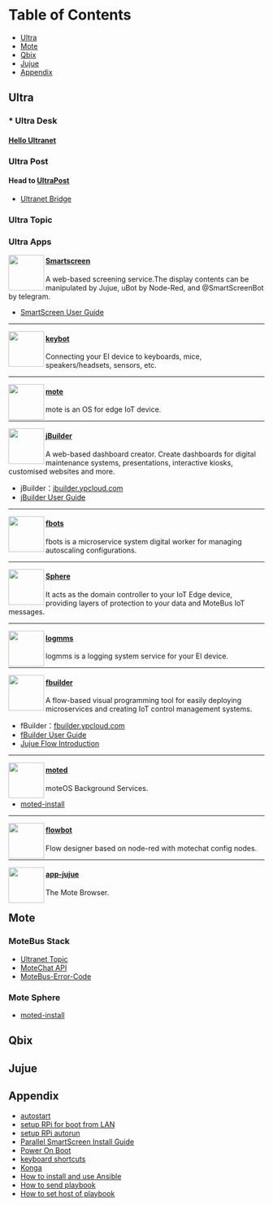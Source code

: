 # Table of Contents
* [Ultra](#1)
* [Mote](#3)
* [Qbix](#qbix)
* [Jujue](#jujue)
* [Appendix](#appendix)


## <h2 id="1">Ultra</h2>
### * Ultra Desk
#### [Hello Ultranet](https://github.com/motebus/ultranet/blob/main/Hello%20UltraDesk/Welcome%20to%20UltraDesk.md)

### Ultra Post
#### Head to [UltraPost](https://ultrapost.ypcloud.com/)
* [Ultranet Bridge](https://github.com/motebus/ultrabook/blob/main/Ultranet%20Bridge/Ultranet%20Bridge.md)

### Ultra Topic

### Ultra Apps
<img align="left" height="70" src="https://res.cloudinary.com/canonical/image/fetch/f_auto,q_auto,fl_sanitize,w_60,h_60/https://dashboard.snapcraft.io/site_media/appmedia/2018/08/smartscreen_256x256.png" />

#### [Smartscreen](https://snapcraft.io/smartscreen)
A web-based screening service.The display contents can be manipulated by Jujue, uBot by Node-Red, and @SmartScreenBot by telegram.
* [SmartScreen User Guide](https://github.com/motebus/ultranet/blob/main/Ultranet%20Apps/SmartScreen%20User%20Guide.md)
-----
<img align="left" height="70" src="https://res.cloudinary.com/canonical/image/fetch/f_auto,q_auto,fl_sanitize,w_60,h_60/https://dashboard.snapcraft.io/site_media/appmedia/2021/01/6381ab4a-7e9f-4a98-8749-7399c7485d2f.jpg.png" />

#### [keybot](https://snapcraft.io/keybot)
Connecting your EI device to keyboards, mice, speakers/headsets, sensors, etc.

-----
<img align="left" height="70" src="https://res.cloudinary.com/canonical/image/fetch/f_auto,q_auto,fl_sanitize,w_60,h_60/https://dashboard.snapcraft.io/site_media/appmedia/2021/01/1a90ef56-7301-4f38-bfaa-04407c1ed523.jpg.png" />

#### [mote](https://snapcraft.io/mote)
mote is an OS for edge IoT device.

-----
<img align="left" height="70" src="https://res.cloudinary.com/canonical/image/fetch/f_auto,q_auto,fl_sanitize,w_60,h_60/https://dashboard.snapcraft.io/site_media/appmedia/2021/01/851a6190-ffb1-461b-a7bc-c675d252038f.jpg.png" />

#### [jBuilder](https://snapcraft.io/jbuilder)
A web-based dashboard creator. Create dashboards for digital maintenance systems, presentations, interactive kiosks, customised websites and more.
* jBuilder：[jbuilder.ypcloud.com](https://jbuilder.ypcloud.com/)
* [jBuilder User Guide](https://github.com/motebus/ultranet/blob/main/Ultranet%20Apps/jBuilder%20User%20Guide.md)
 
-----
<img align="left" height="70" src="https://res.cloudinary.com/canonical/image/fetch/f_auto,q_auto,fl_sanitize,w_60,h_60/https://dashboard.snapcraft.io/site_media/appmedia/2021/01/7e65d1f7-8d79-4014-b970-056464ca6811.jpg.png" />

#### [fbots](https://snapcraft.io/fbots)
fbots is a microservice system digital worker for managing autoscaling configurations.

-----
<img align="left" height="70" src="https://res.cloudinary.com/canonical/image/fetch/f_auto,q_auto,fl_sanitize,w_60,h_60/https://dashboard.snapcraft.io/site_media/appmedia/2018/08/sphere_256x256.png" />

#### [Sphere](https://snapcraft.io/sphere)
It acts as the domain controller to your IoT Edge device, providing layers of protection to your data and MoteBus IoT messages. 

-----
<img align="left" height="70" src="https://res.cloudinary.com/canonical/image/fetch/f_auto,q_auto,fl_sanitize,w_60,h_60/https://dashboard.snapcraft.io/site_media/appmedia/2021/01/9d3a2da3-db74-42b0-875c-7754a328074a.jpg.png" />

#### [logmms](https://snapcraft.io/logmms)
logmms is a logging system service for your EI device. 

-----
<img align="left" height="70" src="https://res.cloudinary.com/canonical/image/fetch/f_auto,q_auto,fl_sanitize,w_60,h_60/https://dashboard.snapcraft.io/site_media/appmedia/2020/05/FB.png" />

#### [fbuilder](https://snapcraft.io/fbuilder)
A flow-based visual programming tool for easily deploying microservices and creating IoT control management systems.
* fBuilder：[fbuilder.ypcloud.com](http://fbuilder.ypcloud.com/login)
* [fBuilder User Guide](https://github.com/motebus/ultranet/blob/main/Ultranet%20Apps/fbuilder%20User%20Guide.md)
* [Jujue Flow Introduction](https://github.com/motebus/ultrabook/blob/main/Ultranet%20Apps/Jujue%20Flow%20Introduction.md)
-----
<img align="left" height="70" src="https://res.cloudinary.com/canonical/image/fetch/f_auto,q_auto,fl_sanitize,w_60,h_60/https://dashboard.snapcraft.io/site_media/appmedia/2020/08/7A7FE9FD-366E-43A5-8006-69EDFFF2548E.jpeg.png" />

#### [moted](https://snapcraft.io/moted)
moteOS Background Services.
* [moted-install](https://github.com/motebus/ultranet/blob/main/Ultranet%20Apps/moted-install.md)
-----
<img align="left" height="70" src="https://res.cloudinary.com/canonical/image/fetch/f_auto,q_auto,fl_sanitize,w_60,h_60/https://dashboard.snapcraft.io/site_media/appmedia/2020/03/fbuilder.jpeg_IMnAKHn.png" />

#### [flowbot](https://snapcraft.io/flowbot)
Flow designer based on node-red with motechat config nodes.

-----
<img align="left" height="70" src="https://res.cloudinary.com/canonical/image/fetch/f_auto,q_auto,fl_sanitize,w_60,h_60/https://dashboard.snapcraft.io/site_media/appmedia/2019/10/jujue_320x320.png" />

#### [app-jujue](https://snapcraft.io/app-jujue)
The Mote Browser. 


## <h2 id="3">Mote</h2>
### MoteBus Stack
* [Ultranet Topic](https://github.com/motebus/ultranet/blob/main/MoteBus%20Stack/Ultranet%20Topic.md)
* [MoteChat API](https://github.com/motebus/ultranet/blob/main/MoteBus%20Stack/MoteChat%20API.md)
* [MoteBus-Error-Code](https://github.com/motebus/ultranet/blob/main/MoteBus%20Stack/MoteBus-Error-Code.md)

### Mote Sphere
* [moted-install](https://github.com/motebus/ultrabook/blob/main/Mote%20Sphere/moted-install.md)

## Qbix

## Jujue

## Appendix
* [autostart](https://github.com/motebus/ultranet/blob/main/Application%20Note/autostart.md)
* [setup RPi for boot from LAN](https://github.com/motebus/ultrabook/blob/main/Application%20Note/setup%20RPi%20for%20boot%20from%20LAN.md)
* [setup RPi autorun](https://github.com/motebus/ultranet/blob/main/Application%20Note/setup%20RPI%20autorun.md)
* [Parallel SmartScreen Install Guide](https://github.com/motebus/ultranet/blob/main/Application%20Note/Parallel%20SmartScreens%20Install%20Guide.md)
* [Power On Boot](https://github.com/motebus/ultrabook/blob/main/Application%20Note/Power%20On%20Boot.md)
* [keyboard shortcuts](https://github.com/motebus/ultrabook/blob/main/Application%20Note/keyboard%20shortcuts.md)
* [Konga](https://github.com/motebus/ultrabook/blob/main/Application%20Note/Konga.md)
* [How to install and use Ansible](https://github.com/motebus/ultrabook/blob/main/Application%20Note/How%20to%20install%20and%20use%20Ansible.md)
* [How to send playbook](https://github.com/motebus/ultrabook/blob/main/Application%20Note/How%20to%20send%20playbook.md)
* [How to set host of playbook](https://github.com/motebus/ultrabook/blob/main/Application%20Note/How%20to%20set%20host%20of%20playbook.md)
